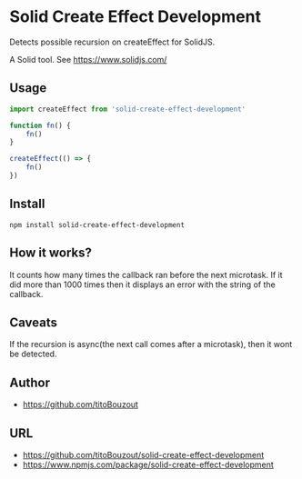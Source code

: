 # Solid Create Effect Development

Detects possible recursion on createEffect for SolidJS.

A Solid tool. See https://www.solidjs.com/

## Usage

```jsx
import createEffect from 'solid-create-effect-development'

function fn() {
	fn()
}

createEffect(() => {
	fn()
})
```

## Install

`npm install solid-create-effect-development`

## How it works?

It counts how many times the callback ran before the next microtask. If it did more than 1000 times then it displays an error with the string of the callback.

## Caveats

If the recursion is async(the next call comes after a microtask), then it wont be detected.

## Author

- https://github.com/titoBouzout

## URL

- https://github.com/titoBouzout/solid-create-effect-development
- https://www.npmjs.com/package/solid-create-effect-development

